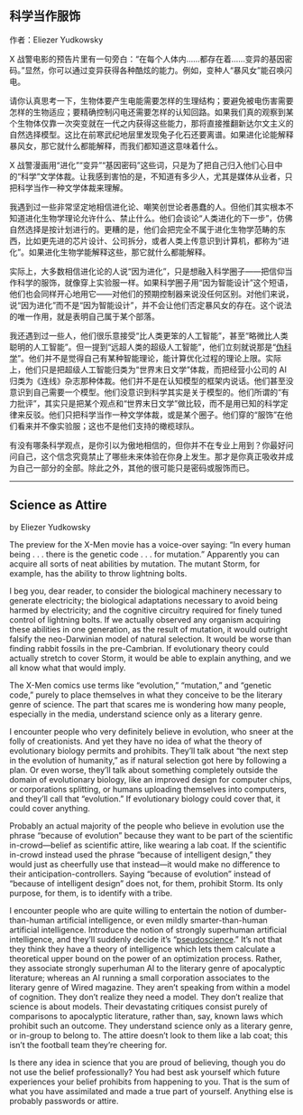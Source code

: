 ## 科学当作服饰

作者：Eliezer Yudkowsky

X 战警电影的预告片里有一句旁白：“在每个人体内……都存在着……变异的基因密码。”显然，你可以通过变异获得各种酷炫的能力。例如，变种人“暴风女”能召唤闪电。

请你认真思考一下，生物体要产生电能需要怎样的生理结构；要避免被电伤害需要怎样的生物适应；要精确控制闪电还需要怎样的认知回路。如果我们真的观察到某个生物体仅靠一次突变就在一代之内获得这些能力，那将直接推翻新达尔文主义的自然选择模型。这比在前寒武纪地层里发现兔子化石还要离谱。如果进化论能解释暴风女，那它就什么都能解释，而我们都知道这意味着什么。

X 战警漫画用“进化”“变异”“基因密码”这些词，只是为了把自己归入他们心目中的“科学”文学体裁。让我感到害怕的是，不知道有多少人，尤其是媒体从业者，只把科学当作一种文学体裁来理解。

我遇到过一些非常坚定地相信进化论、嘲笑创世论者愚蠢的人。但他们其实根本不知道进化生物学理论允许什么、禁止什么。他们会谈论“人类进化的下一步”，仿佛自然选择是按计划进行的。更糟的是，他们会把完全不属于进化生物学范畴的东西，比如更先进的芯片设计、公司拆分，或者人类上传意识到计算机，都称为“进化”。如果进化生物学能解释这些，那它就什么都能解释。

实际上，大多数相信进化论的人说“因为进化”，只是想融入科学圈子——把信仰当作科学的服饰，就像穿上实验服一样。如果科学圈子用“因为智能设计”这个短语，他们也会同样开心地用它——对他们的预期控制器来说没任何区别。对他们来说，说“因为进化”而不是“因为智能设计”，并不会让他们否定暴风女的存在。这个说法的唯一作用，就是表明自己属于某个部落。

我还遇到过一些人，他们很乐意接受“比人类更笨的人工智能”，甚至“略微比人类聪明的人工智能”。但一提到“远超人类的超级人工智能”，他们立刻就说那是“[伪科学](https://www.lesswrong.com/lw/io/is_molecular_nanotechnology_scientific/)”。他们并不是觉得自己有某种智能理论，能计算优化过程的理论上限。实际上，他们只是把超级人工智能归类为“世界末日文学”体裁，而把经营小公司的 AI 归类为《连线》杂志那种体裁。他们并不是在认知模型的框架内说话。他们甚至没意识到自己需要一个模型。他们没意识到科学其实是关于模型的。他们所谓的“有力批评”，其实只是把某个观点和“世界末日文学”做比较，而不是用已知的科学定律来反驳。他们只把科学当作一种文学体裁，或是某个圈子。他们穿的“服饰”在他们看来并不像实验服；这也不是他们支持的橄榄球队。

有没有哪条科学观点，是你引以为傲地相信的，但你并不在专业上用到？你最好问问自己，这个信念究竟禁止了哪些未来体验在你身上发生。那才是你真正吸收并成为自己一部分的全部。除此之外，其他的很可能只是密码或服饰而已。

---

## Science as Attire

by Eliezer Yudkowsky

The preview for the X-Men movie has a voice-over saying: “In every human being . . . there is the genetic code . . . for mutation.” Apparently you can acquire all sorts of neat abilities by mutation. The mutant Storm, for example, has the ability to throw lightning bolts.

I beg you, dear reader, to consider the biological machinery necessary to generate electricity; the biological adaptations necessary to avoid being harmed by electricity; and the cognitive circuitry required for finely tuned control of lightning bolts. If we actually observed any organism acquiring these abilities in one generation, as the result of mutation, it would outright falsify the neo-Darwinian model of natural selection. It would be worse than finding rabbit fossils in the pre-Cambrian. If evolutionary theory could actually stretch to cover Storm, it would be able to explain anything, and we all know what that would imply.

The X-Men comics use terms like “evolution,” “mutation,” and “genetic code,” purely to place themselves in what they conceive to be the literary genre of science. The part that scares me is wondering how many people, especially in the media, understand science only as a literary genre.

I encounter people who very definitely believe in evolution, who sneer at the folly of creationists. And yet they have no idea of what the theory of evolutionary biology permits and prohibits. They’ll talk about “the next step in the evolution of humanity,” as if natural selection got here by following a plan. Or even worse, they’ll talk about something completely outside the domain of evolutionary biology, like an improved design for computer chips, or corporations splitting, or humans uploading themselves into computers, and they’ll call that “evolution.” If evolutionary biology could cover that, it could cover anything.

Probably an actual majority of the people who believe in evolution use the phrase “because of evolution” because they want to be part of the scientific in-crowd—belief as scientific attire, like wearing a lab coat. If the scientific in-crowd instead used the phrase “because of intelligent design,” they would just as cheerfully use that instead—it would make no difference to their anticipation-controllers. Saying “because of evolution” instead of “because of intelligent design” does not, for them, prohibit Storm. Its only purpose, for them, is to identify with a tribe.

I encounter people who are quite willing to entertain the notion of dumber-than-human artificial intelligence, or even mildly smarter-than-human artificial intelligence. Introduce the notion of strongly superhuman artificial intelligence, and they’ll suddenly decide it’s “[pseudoscience](https://www.lesswrong.com/lw/io/is_molecular_nanotechnology_scientific/).” It’s not that they think they have a theory of intelligence which lets them calculate a theoretical upper bound on the power of an optimization process. Rather, they associate strongly superhuman AI to the literary genre of apocalyptic literature; whereas an AI running a small corporation associates to the literary genre of Wired magazine. They aren’t speaking from within a model of cognition. They don’t realize they need a model. They don’t realize that science is about models. Their devastating critiques consist purely of comparisons to apocalyptic literature, rather than, say, known laws which prohibit such an outcome. They understand science only as a literary genre, or in-group to belong to. The attire doesn’t look to them like a lab coat; this isn’t the football team they’re cheering for.

Is there any idea in science that you are proud of believing, though you do not use the belief professionally? You had best ask yourself which future experiences your belief prohibits from happening to you. That is the sum of what you have assimilated and made a true part of yourself. Anything else is probably passwords or attire.